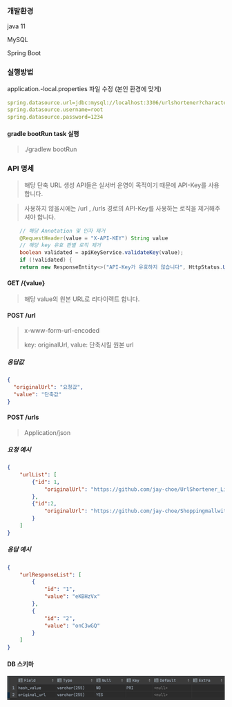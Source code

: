 ### 개발환경
java 11

MySQL

Spring Boot


### 실행방법

application.-local.properties 파일 수정 (본인 환경에 맞게)

```yaml
spring.datasource.url=jdbc:mysql://localhost:3306/urlshortener?characterEncoding=UTF-8&serverTimezone=Asia/Seoul
spring.datasource.username=root
spring.datasource.password=1234
```

#### gradle bootRun task 실행

> ./gradlew bootRun


### API 명세

> 해당 단축 URL 생성 API들은 실서버 운영이 목적이기 때문에 
> API-Key를 사용합니다.


>  사용하지 않을시에는 /url , /urls 경로의 API-Key를 사용하는 로직을 제거해주셔야 합니다.  

```java
    // 해당 Annotation 및 인자 제거
    @RequestHeader(value = "X-API-KEY") String value
    // 해당 key 유효 판별 로직 제거
    boolean validated = apiKeyService.validateKey(value);
    if (!validated) {
    return new ResponseEntity<>("API-Key가 유효하지 않습니다", HttpStatus.UNAUTHORIZED);

```

#### GET /{value}
> 해당 value의 원본 URL로 리다이렉트 합니다.
> 

#### POST /url
> x-www-form-url-encoded
> 
> key: originalUrl, value: 단축시킬 원본 url
> 
> 
##### 응답값

```json
{
  "originalUrl": "요청값",
  "value": "단축값"
}
```

#### POST /urls

> Application/json
> 
##### 요청 예시

```json
{
    "urlList": [
        {"id": 1,
            "originalUrl": "https://github.com/jay-choe/UrlShortener_Library"
        },
        {"id":2,
            "originalUrl": "https://github.com/jay-choe/ShoppingmallwithSNS"
        }
    ]
}
```

##### 응답 예시

```json
{
    "urlResponseList": [
        {
            "id": "1",
            "value": "eKBHzVx"
        },
        {
            "id": "2",
            "value": "onC3wGQ"
        }
    ]
}

```

#### DB 스키마

![dbSchema.png](./src/main/resources/static/dbSchema.png)